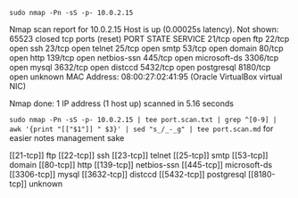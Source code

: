 `sudo nmap -Pn -sS -p- 10.0.2.15`
>
Nmap scan report for 10.0.2.15
Host is up (0.00025s latency).
Not shown: 65523 closed tcp ports (reset)
PORT     STATE SERVICE
21/tcp   open  ftp
22/tcp   open  ssh
23/tcp   open  telnet
25/tcp   open  smtp
53/tcp   open  domain
80/tcp   open  http
139/tcp  open  netbios-ssn
445/tcp  open  microsoft-ds
3306/tcp open  mysql
3632/tcp open  distccd
5432/tcp open  postgresql
8180/tcp open  unknown
MAC Address: 08:00:27:02:41:95 (Oracle VirtualBox virtual NIC)
>
Nmap done: 1 IP address (1 host up) scanned in 5.16 seconds

`sudo nmap -Pn -sS -p- 10.0.2.15 | tee port.scan.txt | grep ^[0-9] | awk '{print "[["$1"]] " $3}' | sed "s_/_-_g" | tee port.scan.md` 
for easier notes management sake
>
[[21-tcp]] ftp
[[22-tcp]] ssh
[[23-tcp]] telnet
[[25-tcp]] smtp
[[53-tcp]] domain
[[80-tcp]] http
[[139-tcp]] netbios-ssn
[[445-tcp]] microsoft-ds
[[3306-tcp]] mysql
[[3632-tcp]] distccd
[[5432-tcp]] postgresql
[[8180-tcp]] unknown

